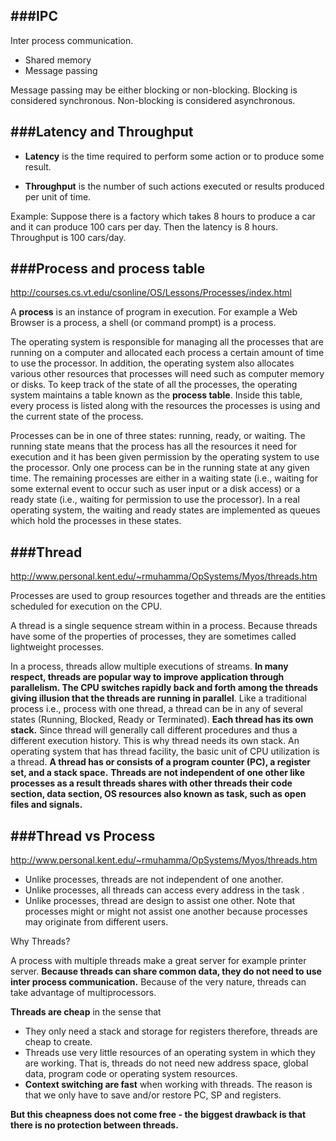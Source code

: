 
###IPC
---

Inter process communication.
- Shared memory
- Message passing

Message passing may be either blocking or non-blocking. Blocking is considered synchronous. Non-blocking is considered asynchronous.



###Latency and Throughput
---

- **Latency** is the time required to perform some action or to produce some result.

- **Throughput** is the number of such actions executed or results produced per unit of time. 

Example: Suppose there is a factory which takes 8 hours to produce a car and it can produce 100 cars per day. Then the latency is 8 hours. Throughput is 100 cars/day.



###Process and process table
---

http://courses.cs.vt.edu/csonline/OS/Lessons/Processes/index.html

A **process** is an instance of program in execution. For example a Web Browser is a process, a shell (or command prompt) is a process.

The operating system is responsible for managing all the processes that are running on a computer and allocated each process a certain amount of time to use the processor. In addition, the operating system also allocates various other resources that processes will need such as computer memory or disks. To keep track of the state of all the processes, the operating system maintains a table known as the **process table**. Inside this table, every process is listed along with the resources the processes is using and the current state of the process.

Processes can be in one of three states: running, ready, or waiting. The running state means that the process has all the resources it need for execution and it has been given permission by the operating system to use the processor. Only one process can be in the running state at any given time. The remaining processes are either in a waiting state (i.e., waiting for some external event to occur such as user input or a disk access) or a ready state (i.e., waiting for permission to use the processor). In a real operating system, the waiting and ready states are implemented as queues which hold the processes in these states. 


###Thread
---
http://www.personal.kent.edu/~rmuhamma/OpSystems/Myos/threads.htm

Processes are used to group resources together and threads are the entities scheduled for execution on the CPU.

A thread is a single sequence stream within in a process. Because threads have some of the properties of processes, they are sometimes called lightweight processes. 

In a process, threads allow multiple executions of streams. **In many respect, threads are popular way to improve application through parallelism. The CPU switches rapidly back and forth among the threads giving illusion that the threads are running in parallel**. Like a traditional process i.e., process with one thread, a thread can be in any of several states (Running, Blocked, Ready or Terminated). **Each thread has its own stack.** Since thread will generally call different procedures and thus a different execution history. This is why thread needs its own stack. An operating system that has thread facility, the basic unit of CPU utilization is a thread. **A thread has or consists of a program counter (PC), a register set, and a stack space.** **Threads are not independent of one other like processes as a result threads shares with other threads their code section, data section, OS resources  also known as task, such as open files and signals.**


###Thread vs Process
---
http://www.personal.kent.edu/~rmuhamma/OpSystems/Myos/threads.htm

- Unlike processes, threads are not independent of one another.
- Unlike processes, all threads can access every address in the task .
- Unlike processes, thread are design to assist one other. Note that processes might or might not assist one another because processes may originate from different users.
 

Why Threads?

A process with multiple threads make a great server for example printer server.
**Because threads can share common data, they do not need to use inter process communication.**
Because of the very nature, threads can take advantage of multiprocessors.

**Threads are cheap** in the sense that

- They only need a stack and storage for registers therefore, threads are cheap to create.
- Threads use very little resources of an operating system in which they are working. That is, threads do not need new address space, global data, program code or operating system resources.
- **Context switching are fast** when working with threads. The reason is that we only have to save and/or restore PC, SP and registers.

**But this cheapness does not come free - the biggest drawback is that there is no protection between threads.**







